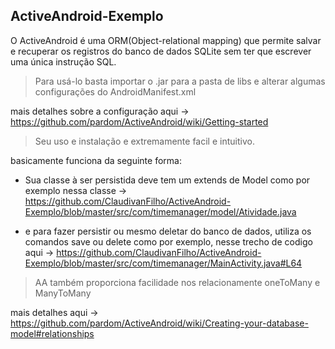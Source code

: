## ActiveAndroid-Exemplo

O ActiveAndroid é uma ORM(Object-relational mapping) que permite salvar e recuperar os registros do banco de dados SQLite sem ter que escrever uma única instrução SQL.

> Para usá-lo basta importar o .jar para a pasta de libs e alterar algumas configurações do AndroidManifest.xml 

mais detalhes sobre a configuração aqui -> https://github.com/pardom/ActiveAndroid/wiki/Getting-started

> Seu uso e instalação e extremamente facil e intuitivo.

basicamente funciona da seguinte forma:

- Sua classe à ser persistida deve tem um extends de Model 
como por exemplo nessa classe -> https://github.com/ClaudivanFilho/ActiveAndroid-Exemplo/blob/master/src/com/timemanager/model/Atividade.java

- e para fazer persistir ou mesmo deletar do banco de dados, utiliza os comandos save ou delete
como por exemplo, nesse trecho de codigo aqui -> https://github.com/ClaudivanFilho/ActiveAndroid-Exemplo/blob/master/src/com/timemanager/MainActivity.java#L64

> AA também proporciona facilidade nos relacionamente oneToMany e ManyToMany

mais detalhes aqui -> https://github.com/pardom/ActiveAndroid/wiki/Creating-your-database-model#relationships
